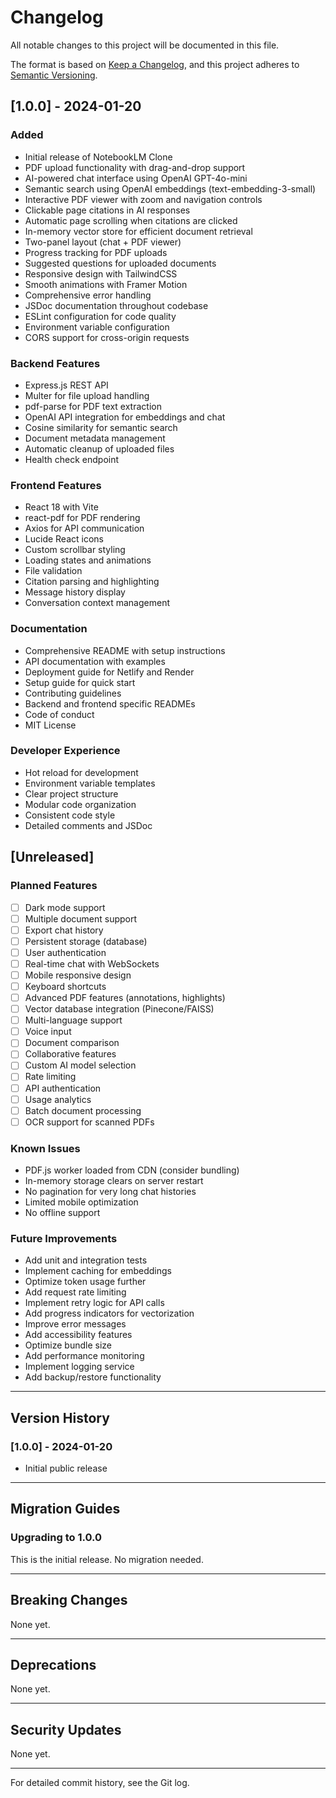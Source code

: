 # Changelog

All notable changes to this project will be documented in this file.

The format is based on [Keep a Changelog](https://keepachangelog.com/en/1.0.0/),
and this project adheres to [Semantic Versioning](https://semver.org/spec/v2.0.0.html).

## [1.0.0] - 2024-01-20

### Added
- Initial release of NotebookLM Clone
- PDF upload functionality with drag-and-drop support
- AI-powered chat interface using OpenAI GPT-4o-mini
- Semantic search using OpenAI embeddings (text-embedding-3-small)
- Interactive PDF viewer with zoom and navigation controls
- Clickable page citations in AI responses
- Automatic page scrolling when citations are clicked
- In-memory vector store for efficient document retrieval
- Two-panel layout (chat + PDF viewer)
- Progress tracking for PDF uploads
- Suggested questions for uploaded documents
- Responsive design with TailwindCSS
- Smooth animations with Framer Motion
- Comprehensive error handling
- JSDoc documentation throughout codebase
- ESLint configuration for code quality
- Environment variable configuration
- CORS support for cross-origin requests

### Backend Features
- Express.js REST API
- Multer for file upload handling
- pdf-parse for PDF text extraction
- OpenAI API integration for embeddings and chat
- Cosine similarity for semantic search
- Document metadata management
- Automatic cleanup of uploaded files
- Health check endpoint

### Frontend Features
- React 18 with Vite
- react-pdf for PDF rendering
- Axios for API communication
- Lucide React icons
- Custom scrollbar styling
- Loading states and animations
- File validation
- Citation parsing and highlighting
- Message history display
- Conversation context management

### Documentation
- Comprehensive README with setup instructions
- API documentation with examples
- Deployment guide for Netlify and Render
- Setup guide for quick start
- Contributing guidelines
- Backend and frontend specific READMEs
- Code of conduct
- MIT License

### Developer Experience
- Hot reload for development
- Environment variable templates
- Clear project structure
- Modular code organization
- Consistent code style
- Detailed comments and JSDoc

## [Unreleased]

### Planned Features
- [ ] Dark mode support
- [ ] Multiple document support
- [ ] Export chat history
- [ ] Persistent storage (database)
- [ ] User authentication
- [ ] Real-time chat with WebSockets
- [ ] Mobile responsive design
- [ ] Keyboard shortcuts
- [ ] Advanced PDF features (annotations, highlights)
- [ ] Vector database integration (Pinecone/FAISS)
- [ ] Multi-language support
- [ ] Voice input
- [ ] Document comparison
- [ ] Collaborative features
- [ ] Custom AI model selection
- [ ] Rate limiting
- [ ] API authentication
- [ ] Usage analytics
- [ ] Batch document processing
- [ ] OCR support for scanned PDFs

### Known Issues
- PDF.js worker loaded from CDN (consider bundling)
- In-memory storage clears on server restart
- No pagination for very long chat histories
- Limited mobile optimization
- No offline support

### Future Improvements
- Add unit and integration tests
- Implement caching for embeddings
- Optimize token usage further
- Add request rate limiting
- Implement retry logic for API calls
- Add progress indicators for vectorization
- Improve error messages
- Add accessibility features
- Optimize bundle size
- Add performance monitoring
- Implement logging service
- Add backup/restore functionality

---

## Version History

### [1.0.0] - 2024-01-20
- Initial public release

---

## Migration Guides

### Upgrading to 1.0.0
This is the initial release. No migration needed.

---

## Breaking Changes

None yet.

---

## Deprecations

None yet.

---

## Security Updates

None yet.

---

For detailed commit history, see the Git log.
